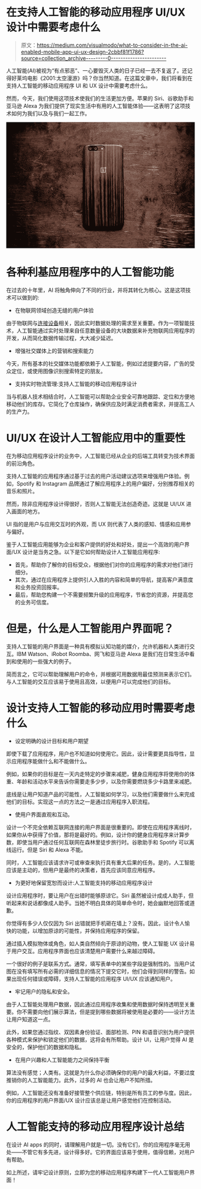 # 在支持人工智能的移动应用程序 UI/UX 设计中需要考虑什么

> 原文：<https://medium.com/visualmodo/what-to-consider-in-the-ai-enabled-mobile-app-ui-ux-design-2cbbf81f1786?source=collection_archive---------0----------------------->

人工智能(AI)被视为“有点邪恶”、一心要毁灭人类的日子已经一去不复返了。还记得好莱坞电影《2001:太空漫游》吗？你当然知道。在这篇文章中，我们将看到在支持人工智能的移动应用程序 UI 和 UX 设计中需要考虑什么。

然而，今天，我们使用这项技术使我们的生活更加方便。苹果的 Siri、谷歌助手和亚马逊 Alexa 为我们提供了现实生活中有用的人工智能体验——这表明了这项技术如何为我们以及与我们一起工作。

![](img/2089775ffcb02fed6e344a6946c3c74a.png)

# 各种利基应用程序中的人工智能功能

在过去的十年里，AI 将触角伸向了不同的行业，并将其转化为核心。这是这项技术可以做到的:

*   在物联网领域创造无缝的用户体验

由于物联网与[连接设备](https://visualmodo.com/using-ai-to-design-better-mobile-app-user-experience/)相关，因此实时数据处理的需求至关重要。作为一项智能技术，人工智能通过实时处理来自任意数量设备的大块数据来补充物联网应用程序的开发，从而简化数据传输过程，大大减少延迟。

*   增强社交媒体上的营销和搜索能力

今天，所有基本的社交媒体功能都依赖于人工智能，例如过滤提要内容，广告的受众定位，或使用图像识别搜索特定的朋友。

*   支持实时物流管理:支持人工智能的移动应用程序设计

当与机器人技术相结合时，人工智能可以帮助企业安全可靠地跟踪、定位和方便地移动他们的库存。它简化了仓库操作，确保供应及时满足消费者需求，并提高工人的生产力。

# UI/UX 在设计人工智能应用中的重要性

在为移动应用程序设计的业务中，人工智能已经从企业的后端工具转变为技术界面的前沿角色。

支持人工智能的应用程序通过基于过去的用户活动建议选项来增强用户体验。例如，Spotify 和 Instagram 品牌通过了解应用程序上的用户偏好，分别推荐相关的音乐和照片。

然而，除非应用程序设计得很好，否则人工智能无法创造奇迹。这就是 UI/UX 进入画面的地方。

UI 指的是用户与应用交互时的外观，而 UX 则代表了人类的感知、情感和应用参与偏好。

鉴于人工智能应用能够为企业和客户提供的好处和好处，提出一个高效的用户界面/UX 设计是当务之急。以下是它如何帮助设计人工智能应用程序:

*   首先，帮助你了解你的目标受众，根据他们对你的应用程序的需求对他们进行细分。
*   其次，通过在应用程序上提供引人入胜的内容和简单的导航，提高客户满意度和业务投资回报率。
*   最后，帮助您构建一个不需要频繁升级的应用程序，节省您的资源，并提高您的业务可信度。

# 但是，什么是人工智能用户界面呢？

支持人工智能的用户界面是一种具有模拟认知功能的媒介，允许机器和人类进行交互。IBM Watson、iRobot Roomba、网飞和亚马逊 Alexa 是我们在日常生活中看到和使用的一些强大的例子。

简而言之，它可以帮助理解用户的命令，并根据可用数据用最佳预测来表示它们。与人工智能的交互应该易于使用且高效，以便用户可以完成他们的目标。

# 设计支持人工智能的移动应用时需要考虑什么

*   设定明确的设计目标和用户期望

即使下载了应用程序，用户也不知道如何使用它。因此，设计需要更具指导性，显示应用程序能做什么和不能做什么。

例如，如果你的目标是在一天内走特定的步骤来减肥，健身应用程序将使用你的体重、年龄和活动水平来告诉你需要走多少步，以及你需要燃烧多少卡路里来减肥。

底线是让用户知道产品的可能性，人工智能如何学习，以及他们需要做什么来完成他们的目标。实现这一点的方法之一是通过应用程序入职流程。

*   使用户界面直观和互动。

设计一个不完全依赖互联网连接的用户界面是很重要的。即使在应用程序离线时，如果你从中获得了价值，那将是最好的。例如，设计你的健身应用程序来计算步数，即使当用户通过任何互联网在森林里徒步旅行时。谷歌助手和 Spotify 可以离线运行。但是 Siri 和 Alexa 不能。

同时，人工智能应该请求许可或审查来执行具有重大后果的任务。是的，人工智能应该是主动的，但用户是最终的决策者，首先应该同意应用程序。

*   为更好地保留宽恕而设计:人工智能支持的移动应用程序设计

设计应用程序时，要让用户在出错时能够原谅它。Siri 虽然被设计成成人助手，但听起来和说话都像成人助手。当她不明白具体的简单命令时，她会幽默地回答或道歉。

你觉得有多少人仅仅因为 Siri 出错就把手机砸在墙上？没有。因此，设计令人愉快的功能，以增加原谅的可能性，并保持应用程序的保留。

通过插入模拟物体或角色，如人类自然倾向于原谅的动物，使人工智能 UX 设计易于用户交互。应用程序界面也应该清楚用户需要什么来越过障碍。

一个很好的例子是联系方式。通常，填写表单中的某些字段是强制性的。当用户试图在没有填写所有必需的详细信息的情况下提交它时，他们会得到同样的警告。如果出现任何错误或障碍，支持人工智能的应用程序 UI/UX 应该通知用户。

*   牢记用户的隐私和安全。

由于人工智能处理用户数据，因此通过应用程序收集和使用数据时保持透明至关重要。你不需要向他们展示算法，但是提到哪些数据将被使用是必要的——设计方法让用户知道这一点。

此外，如果您通过指纹、双因素身份验证、面部检测、PIN 和语音识别为用户提供各种模式来保护和锁定他们的数据，这将会有所帮助。设计 UI，让用户觉得 AI 是安全的，保护他们的数据和隐私。

*   在用户兴趣和人工智能能力之间保持平衡

算法没有感觉；人类有。这就是为什么你必须确保你的用户的最大利益，不要过度推销你的人工智能能力。此外，过多的 AI 也会让用户不知所措。

例如，人工智能还没有准备好接管整个供应链，特别是所有员工的参与度。因此，你的应用程序的用户界面/UX 设计应该总是让用户感觉他们在控制活动。

# 人工智能支持的移动应用程序设计总结

在设计 AI apps 的同时，请理解用户就是一切。没有它们，你的应用程序毫无用处——不管它有多先进，设计得多好。它的界面应该易于使用，值得信赖，对用户有帮助。

如上所述，请牢记设计原则，立即为您的移动应用程序构建下一代人工智能用户界面！